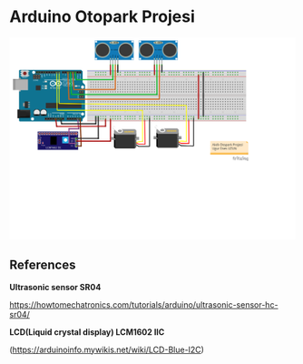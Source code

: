 # Arduino Otopark Projesi
![](img/otopark_projesi.png)

## References

**Ultrasonic sensor SR04**

https://howtomechatronics.com/tutorials/arduino/ultrasonic-sensor-hc-sr04/

**LCD(Liquid crystal display) LCM1602 IIC**

(https://arduinoinfo.mywikis.net/wiki/LCD-Blue-I2C)
